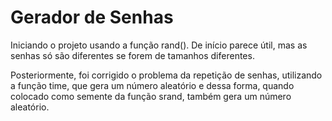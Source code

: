 # Gerador de Senhas
Iniciando o projeto usando a função rand(). De início parece útil, mas as senhas só são diferentes se forem de tamanhos diferentes. <br/>

Posteriormente, foi corrigido o problema da repetição de senhas, utilizando a função time, que gera um número aleatório e dessa forma, quando colocado como semente da função srand, também gera um número aleatório.
